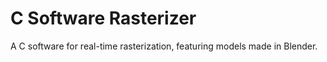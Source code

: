 # C Software Rasterizer

A C software for real-time rasterization, featuring models made in Blender.
